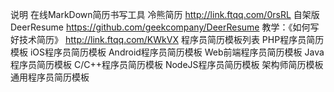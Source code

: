 说明 在线MarkDown简历书写工具 冷熊简历 http://link.ftqq.com/0rsRL 自架版 DeerResume https://github.com/geekcompany/DeerResume 教学：《如何写好技术简历》 http://link.ftqq.com/KWkVX 程序员简历模板列表 PHP程序员简历模板 iOS程序员简历模板 Android程序员简历模板 Web前端程序员简历模板 Java程序员简历模板 C/C++程序员简历模板 NodeJS程序员简历模板 架构师简历模板 通用程序员简历模板
